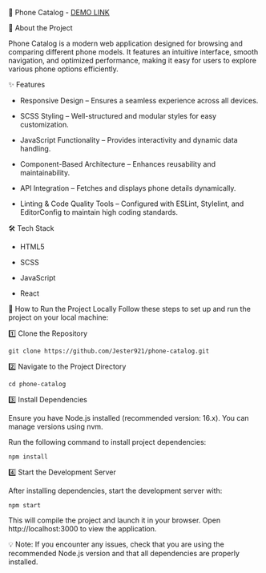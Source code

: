 📱 Phone Catalog - [DEMO LINK](https://jester921.github.io/phone-catalog/)

📝 About the Project

Phone Catalog is a modern web application designed for browsing and comparing different phone models. It features an intuitive interface, smooth navigation, and optimized performance, making it easy for users to explore various phone options efficiently.

✨ Features

- Responsive Design – Ensures a seamless experience across all devices.

- SCSS Styling – Well-structured and modular styles for easy customization.

- JavaScript Functionality – Provides interactivity and dynamic data handling.

- Component-Based Architecture – Enhances reusability and maintainability.

- API Integration – Fetches and displays phone details dynamically.

- Linting & Code Quality Tools – Configured with ESLint, Stylelint, and EditorConfig to maintain high coding standards.

🛠️ Tech Stack

- HTML5

- SCSS

- JavaScript

- React

🚀 How to Run the Project Locally
Follow these steps to set up and run the project on your local machine:

1️⃣ Clone the Repository

    git clone https://github.com/Jester921/phone-catalog.git
2️⃣ Navigate to the Project Directory

    cd phone-catalog
3️⃣ Install Dependencies

Ensure you have Node.js installed (recommended version: 16.x). You can manage versions using nvm.

Run the following command to install project dependencies:

    npm install
4️⃣ Start the Development Server

After installing dependencies, start the development server with:

    npm start
This will compile the project and launch it in your browser. Open http://localhost:3000 to view the application.

💡 Note: If you encounter any issues, check that you are using the recommended Node.js version and that all dependencies are properly installed.
